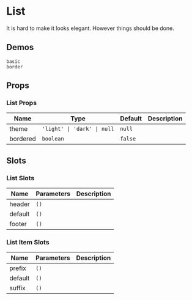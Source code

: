 # List
It is hard to make it looks elegant. However things should be done.
<!--single-column-->
## Demos
```demo
basic
border
```
## Props
### List Props
|Name|Type|Default|Description|
|-|-|-|-|
|theme|`'light' \| 'dark' \| null`|`null`||
|bordered|`boolean`|`false`||

## Slots
### List Slots
|Name|Parameters|Description|
|-|-|-|
|header|`()`||
|default|`()`||
|footer|`()`||

### List Item Slots
|Name|Parameters|Description|
|-|-|-|
|prefix|`()`||
|default|`()`||
|suffix|`()`||

